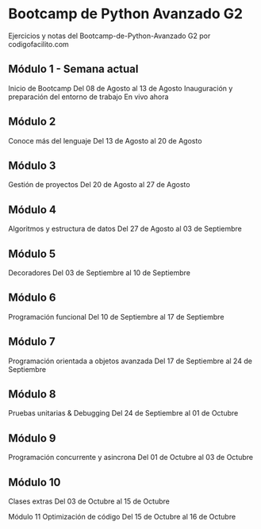 # Bootcamp de Python Avanzado G2
Ejercicios y notas del Bootcamp-de-Python-Avanzado G2 por codigofacilito.com

## Módulo 1 - Semana actual
Inicio de Bootcamp
Del 08 de Agosto al 13 de Agosto
Inauguración y preparación del entorno de trabajo En vivo ahora

## Módulo 2
Conoce más del lenguaje
Del 13 de Agosto al 20 de Agosto

## Módulo 3
Gestión de proyectos
Del 20 de Agosto al 27 de Agosto

## Módulo 4
Algoritmos y estructura de datos
Del 27 de Agosto al 03 de Septiembre

## Módulo 5
Decoradores
Del 03 de Septiembre al 10 de Septiembre

## Módulo 6
Programación funcional
Del 10 de Septiembre al 17 de Septiembre

## Módulo 7
Programación orientada a objetos avanzada
Del 17 de Septiembre al 24 de Septiembre

## Módulo 8
Pruebas unitarias & Debugging
Del 24 de Septiembre al 01 de Octubre

## Módulo 9
Programación concurrente y asincrona
Del 01 de Octubre al 03 de Octubre

## Módulo 10
Clases extras
Del 03 de Octubre al 15 de Octubre

Módulo 11
Optimización de código
Del 15 de Octubre al 16 de Octubre

